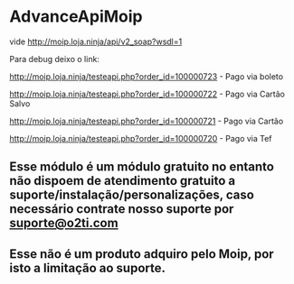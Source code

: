 # AdvanceApiMoip
vide http://moip.loja.ninja/api/v2_soap?wsdl=1

Para debug deixo o link: 

http://moip.loja.ninja/testeapi.php?order_id=100000723 - Pago via boleto

http://moip.loja.ninja/testeapi.php?order_id=100000722 - Pago via Cartão Salvo

http://moip.loja.ninja/testeapi.php?order_id=100000721 - Pago via Cartão 

http://moip.loja.ninja/testeapi.php?order_id=100000720 - Pago via Tef


## Esse módulo é um módulo gratuito no entanto não dispoem de atendimento gratuito a suporte/instalação/personalizações, caso necessário contrate nosso suporte por suporte@o2ti.com 
## Esse não é um produto adquiro pelo Moip, por isto a limitação ao suporte.

